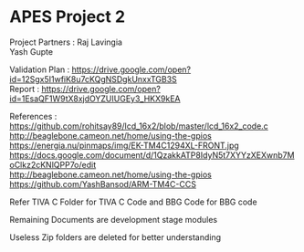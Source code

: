 # APES Project 2  

Project Partners : Raj Lavingia  
	           Yash Gupte  

Validation Plan : https://drive.google.com/open?id=12Sgx5I1wfiK8u7cKQgNSDgkUnxxTGB3S  
Report : https://drive.google.com/open?id=1EsaQF1W9tX8xjdOYZUIUGEy3_HKX9kEA  

References : https://github.com/rohitsay89/lcd_16x2/blob/master/lcd_16x2_code.c  
http://beaglebone.cameon.net/home/using-the-gpios  
https://energia.nu/pinmaps/img/EK-TM4C1294XL-FRONT.jpg  
https://docs.google.com/document/d/1QzakkATP8IdyN5t7XYYzXEXwnb7MoClkz2cKNlQPP7o/edit  
http://beaglebone.cameon.net/home/using-the-gpios  
https://github.com/YashBansod/ARM-TM4C-CCS  

Refer TIVA C Folder for TIVA C Code and BBG Code for BBG code

Remaining Documents are development stage modules

Useless Zip folders are deleted for better understanding 

 
